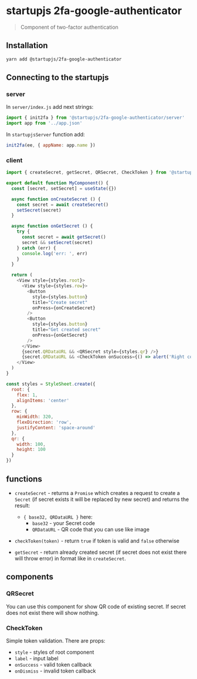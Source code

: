 # startupjs 2fa-google-authenticator
> Сomponent of two-factor authentication

## Installation

```sh
yarn add @startupjs/2fa-google-authenticator
```

## Connecting to the startupjs

### server

In `server/index.js` add next strings:
```js
import { init2fa } from '@startupjs/2fa-google-authenticator/server'
import app from '../app.json'
```

In `startupjsServer` function add:
```js
init2fa(ee, { appName: app.name })
```

### client

```js
import { createSecret, getSecret, QRSecret, CheckToken } from '@startupjs/2fa-google-authenticator'

export default function MyComponent() {
  const [secret, setSecret] = useState({})

  async function onCreateSecret () {
    const secret = await createSecret()
    setSecret(secret)
  }

  async function onGetSecret () {
    try {
      const secret = await getSecret()
      secret && setSecret(secret)
    } catch (err) {
      console.log('err: ', err)
    }
  }

  return (
    <View style={styles.root}>
      <View style={styles.row}>
        <Button
          style={styles.button}
          title="Create secret"
          onPress={onCreateSecret}
        />
        <Button
          style={styles.button}
          title="Get created secret"
          onPress={onGetSecret}
        />
      </View>
      {secret.QRDataURL && <QRSecret style={styles.qr} />}
      {secret.QRDataURL && <CheckToken onSuccess={() => alert('Right code')} onDismiss={() => alert('Wrong code')} />}
    </View>
  )
}

const styles = StyleSheet.create({
  root: {
    flex: 1,
    alignItems: 'center'
  },
  row: {
    minWidth: 320,
    flexDirection: 'row',
    justifyContent: 'space-around'
  },
  qr: {
    width: 100,
    height: 100
  }
})
```

## functions

- `createSecret` - returns a `Promise` which creates a request to create a `Secret` (if secret exists it will be replaced by new secret) and returns the result:
  - `{ base32, QRDataURL }` here:
    - `base32` - your Secret code
    - `QRDataURL` - QR code that you can use like image

- `checkToken(token)` - return `true` if token is valid and `false` otherwise

- `getSecret` - return already created secret (if secret does not exist there will throw error) in format like in `createSecret`.

## components

### QRSecret
  You can use this component for show QR code of existing secret. If secret does not exist there will show nothing.

### CheckToken
  Simple token validation. There are props:
- `style` - styles of root component
- `label` - input label
- `onSuccess` - valid token callback
- `onDismiss` - invalid token callback
